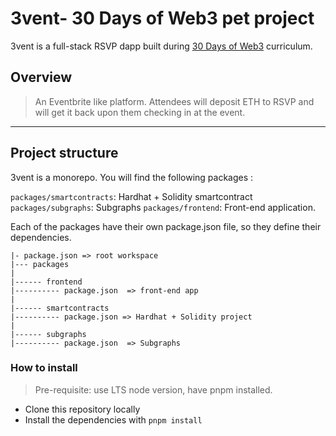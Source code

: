 # 3vent- 30 Days of Web3 pet project

3vent is a full-stack RSVP dapp built during [30 Days of Web3](https://www.30daysofweb3.xyz/) curriculum.

## Overview
> An Eventbrite like platform. Attendees will deposit ETH to RSVP and will get it back upon them checking in at the event.

---
## Project structure

3vent is a monorepo. You will find the following packages :

`packages/smartcontracts`: Hardhat + Solidity smartcontract
`packages/subgraphs`: Subgraphs
`packages/frontend`: Front-end application. 

Each of the packages have their own package.json file, so they define their dependencies.

```
|- package.json => root workspace
|--- packages
|
|------ frontend
|---------- package.json  => front-end app
|
|------ smartcontracts
|---------- package.json => Hardhat + Solidity project
|
|------ subgraphs
|---------- package.json  => Subgraphs
```
### How to install
> Pre-requisite: use LTS node version, have pnpm installed.

- Clone this repository locally
- Install the dependencies with `pnpm install`
